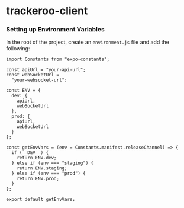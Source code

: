 # trackeroo-client

### Setting up Environment Variables

In the root of the project, create an `environment.js` file and add the following:

```
import Constants from "expo-constants";

const apiUrl = "your-api-url";
const webSocketUrl =
  "your-websocket-url";

const ENV = {
  dev: {
    apiUrl,
    webSocketUrl
  },
  prod: {
    apiUrl,
    webSocketUrl
  }
};

const getEnvVars = (env = Constants.manifest.releaseChannel) => {
  if (__DEV__) {
    return ENV.dev;
  } else if (env === "staging") {
    return ENV.staging;
  } else if (env === "prod") {
    return ENV.prod;
  }
};

export default getEnvVars;


```
